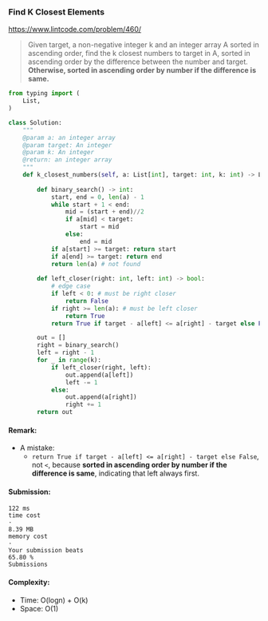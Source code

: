 ### Find K Closest Elements
https://www.lintcode.com/problem/460/
> Given target, a non-negative integer k and an integer array A sorted in ascending order, find the k closest numbers to target in A, sorted in ascending order by the difference between the number and target. 
> **Otherwise, sorted in ascending order by number if the difference is same.**
```python
from typing import (
    List,
)

class Solution:
    """
    @param a: an integer array
    @param target: An integer
    @param k: An integer
    @return: an integer array
    """
    def k_closest_numbers(self, a: List[int], target: int, k: int) -> List[int]:
        
        def binary_search() -> int:
            start, end = 0, len(a) - 1
            while start + 1 < end:
                mid = (start + end)//2
                if a[mid] < target:
                    start = mid
                else:
                    end = mid
            if a[start] >= target: return start
            if a[end] >= target: return end
            return len(a) # not found
        
        def left_closer(right: int, left: int) -> bool:
            # edge case
            if left < 0: # must be right closer
                return False
            if right >= len(a): # must be left closer
                return True
            return True if target - a[left] <= a[right] - target else False

        out = []
        right = binary_search()
        left = right - 1
        for _ in range(k):
            if left_closer(right, left):
                out.append(a[left])
                left -= 1
            else:
                out.append(a[right])
                right += 1
        return out
```
#### Remark:
- A mistake:
  - `return True if target - a[left] <= a[right] - target else False`, not `<`, because **sorted in ascending order by number if the difference is same**, indicating that left always first. 
#### Submission:
```
122 ms
time cost
·
8.39 MB
memory cost
·
Your submission beats
65.80 %
Submissions
```
#### Complexity:
- Time: O(logn) + O(k)
- Space: O(1)
